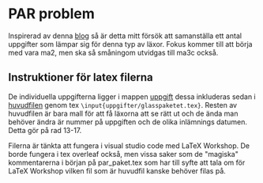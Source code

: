 # PAR problem

 Inspirerad av denna [blog](https://undergroundmathematics.org/blog/peer-assisted-reflection) så är detta mitt försök att samanställa ett antal uppgifter som lämpar sig för denna typ av läxor. Fokus kommer till att börja med vara ma2, men ska så småningom utvidgas till ma3c också.

## Instruktioner för latex filerna

De individuella uppgifterna ligger i mappen [uppgift](/uppgifter/) dessa inkluderas sedan i [huvudfilen](Par_paket.tex) genom tex `\input{uppgifter/glasspaketet.tex}`. Resten av huvudfilen är bara mall för att få läxorna att se rätt ut och de ända man behöver ändra är nummer på uppgiften och de olika inlämnings datumen. Detta gör på rad 13-17.

Filerna är tänkta att fungera i visual studio code med LaTeX Workshop. De borde fungera i tex overleaf också, men vissa saker som de "magiska" kommentarerna i början på par_paket.tex som har till syfte att tala om för LaTeX Workshop vilken fil som är huvudfil kanske behöver filas på.
